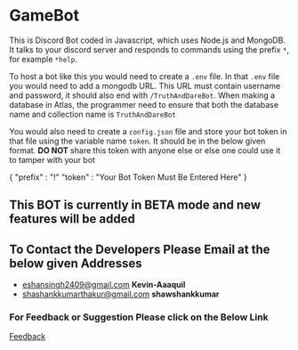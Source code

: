 # GameBot

This is Discord Bot coded in Javascript, which uses Node.js and MongoDB. It talks to your discord server and responds to commands using the prefix `*`, for example `*help`. 

To host a bot like this you would need to create a `.env` file. In that `.env` file you would need to add a mongodb URL. This URL must contain username and password, it should also end with `/TruthAndDareBot`. When making a database in Atlas, the programmer need to ensure that both the database name and collection name is `TruthAndDareBot`

You would also need to create a `config.json` file and store your bot token in that file using the variable name `token`. It should be in the below given format. **DO NOT** share this token with anyone else or else one could use it to tamper with your bot

{
    "prefix" : "!"
    "token" : "Your Bot Token Must Be Entered Here"
}

## This BOT is currently in BETA mode and new features will be added

## To Contact the Developers Please Email at the below given Addresses

* eshansingh2409@gmail.com              **Kevin-Aaaquil**
* shashankkumarthakur@gmail.com         **shawshankkumar**

### For Feedback or Suggestion Please click on the Below Link
 [Feedback](https://forms.gle/9fJMjq2k9S2XpGsf6)